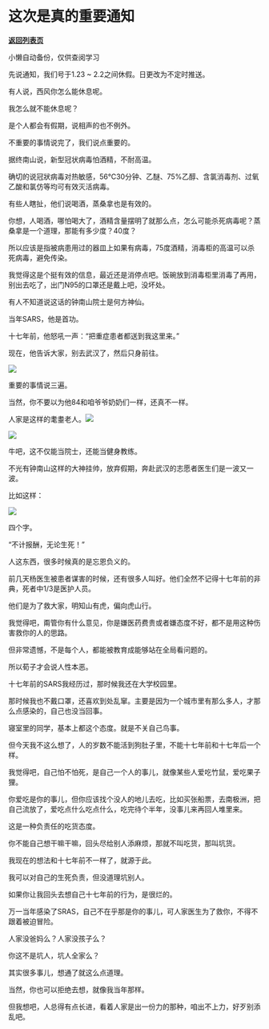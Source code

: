 # 这次是真的重要通知

[**返回列表页**](/gzh/记忆承载)

小懒自动备份，仅供查阅学习

先说通知，我们号于1.23 ~ 2.2之间休假。日更改为不定时推送。

  

有人说，西风你怎么能休息呢。

  

我怎么就不能休息呢？

  

是个人都会有假期，说相声的也不例外。

  

不重要的事情说完了，我们说点重要的。

  

据终南山说，新型冠状病毒怕酒精，不耐高温。

  

确切的说冠狀病毒对热敏感，56℃30分钟、乙醚、75%乙醇、含氯消毒剂、过氧乙酸和氯仿等均可有效灭活病毒。  

  

有些人瞎扯，他们说喝酒，蒸桑拿也是有效的。

  

你想，人喝酒，哪怕喝大了，酒精含量摆明了就那么点，怎么可能杀死病毒呢？蒸桑拿是一个道理，那能有多少度？40度？

  

所以应该是指被病患用过的器皿上如果有病毒，75度酒精，消毒柜的高温可以杀死病毒，避免传染。

  

我觉得这是个挺有效的信息，最近还是消停点吧。饭碗放到消毒柜里消毒了再用，别出去吃了，出门N95的口罩还是戴上吧，没坏处。

  

有人不知道说这话的钟南山院士是何方神仙。

  

当年SARS，他是首功。

  

十七年前，他怒吼一声：“把重症患者都送到我这里来。”

  

现在，他告诉大家，别去武汉了，然后只身前往。

![](https://mmbiz.qpic.cn/mmbiz_jpg/VToK8ByghChcVCEciatwH04u4KhMGa5K4NDalmOjfLicrfgodNNanIWTRhAByvb0uMIbOjXSoyxqDDXBUyOQ6XLA/640?wx_fmt=jpeg)

  

重要的事情说三遍。

  

当然，你不要以为他84和咱爷爷奶奶们一样，还真不一样。

  

人家是这样的耄耋老人。![](https://mmbiz.qpic.cn/mmbiz_jpg/VToK8ByghChcVCEciatwH04u4KhMGa5K4QaJ8IwISx1ddWcfJvwLQ0RMlL53Eh67m1HvZpB22sMAGRnNSK86icPQ/640?wx_fmt=jpeg)

![](https://mmbiz.qpic.cn/mmbiz_jpg/VToK8ByghChcVCEciatwH04u4KhMGa5K4feMf8CibY0Pd1nuNoP1vaN5Ky2cibp5dSa7CUjhoO636nEr78567MgjA/640?wx_fmt=jpeg)

牛吧，这不仅能当院士，还能当健身教练。

  

不光有钟南山这样的大神挂帅，放弃假期，奔赴武汉的志愿者医生们是一波又一波。

  

比如这样：

![](https://mmbiz.qpic.cn/mmbiz_png/VToK8ByghChcVCEciatwH04u4KhMGa5K43eplxMvGuQdA0pibtic5KicosfuM4zFXqdIGKQb4nut0Agqx0ffpxRfXQ/640?wx_fmt=png)

四个字。

  

“不计报酬，无论生死！”

  

人这东西，很多时候真的是忘恩负义的。

  

前几天杨医生被患者谋害的时候，还有很多人叫好。他们全然不记得十七年前的非典，死者中1/3是医护人员。

  

他们是为了救大家，明知山有虎，偏向虎山行。

  

我觉得吧，甭管你有什么意见，你是嫌医药费贵或者嫌态度不好，都不是用这种伤害救你的人的思路。

  

但非常遗憾，不是每个人，都能被教育成能够站在全局看问题的。

  

所以荀子才会说人性本恶。

  

十七年前的SARS我经历过，那时候我还在大学校园里。

  

那时候我也不戴口罩，还喜欢到处乱窜。主要是因为一个城市里有那么多人，才那么点感染的，自己也没当回事。

  

寝室里的同学，基本上都这个态度。就是不关自己鸟事。

  

但今天我不这么想了，人的岁数不能活到狗肚子里，不能十七年前和十七年后一个样。

  

我觉得吧，自己怕不怕死，是自己一个人的事儿，就像某些人爱吃竹鼠，爱吃果子狸。

  

你爱吃是你的事儿，但你应该找个没人的地儿去吃，比如买张船票，去南极洲，把自己流放了，爱吃点什么吃点什么，吃完待个半年，没事儿来再回人堆里来。

  

这是一种负责任的吃货态度。

  

你不能自己想干嘛干嘛，回头尽给别人添麻烦，那就不叫吃货，那叫坑货。

  

我现在的想法和十七年前不一样了，就源于此。

  

我可以对自己的生死负责，但没道理坑别人。

  

如果你让我回头去想自己十七年前的行为，是很烂的。

  

万一当年感染了SRAS，自己不在乎那是你的事儿，可人家医生为了救你，不得不跟着被迫冒险。

  

人家没爸妈么？人家没孩子么？

  

你这不是坑人，坑人全家么？

  

其实很多事儿，想通了就这么点道理。

  

当然，你也可以拒绝去想，就像我当年那样。

  

但我想吧，人总得有点长进，看着人家是出一份力的那种，咱出不上力，好歹别添乱吧。

